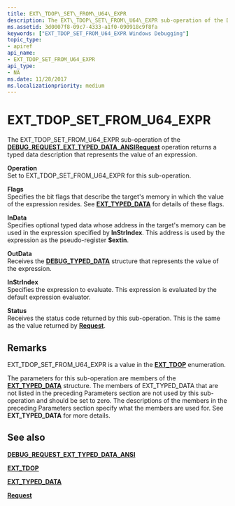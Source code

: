 ```yaml
---
title: EXT\_TDOP\_SET\_FROM\_U64\_EXPR
description: The EXT\_TDOP\_SET\_FROM\_U64\_EXPR sub-operation of the DEBUG\_REQUEST\_EXT\_TYPED\_DATA\_ANSIRequest operation returns a typed data description that represents the value of an expression.
ms.assetid: 3d0007f8-09c7-4333-a1f0-090918c9f8fa
keywords: ["EXT_TDOP_SET_FROM_U64_EXPR Windows Debugging"]
topic_type:
- apiref
api_name:
- EXT_TDOP_SET_FROM_U64_EXPR
api_type:
- NA
ms.date: 11/28/2017
ms.localizationpriority: medium
---
```


# EXT\_TDOP\_SET\_FROM\_U64\_EXPR


The EXT\_TDOP\_SET\_FROM\_U64\_EXPR sub-operation of the [**DEBUG\_REQUEST\_EXT\_TYPED\_DATA\_ANSI**](debug-request-ext-typed-data-ansi.md)[**Request**](request.md) operation returns a typed data description that represents the value of an expression.

<span id="Operation"></span><span id="operation"></span><span id="OPERATION"></span>**Operation**  
Set to EXT\_TDOP\_SET\_FROM\_U64\_EXPR for this sub-operation.

<span id="Flags"></span><span id="flags"></span><span id="FLAGS"></span>**Flags**  
Specifies the bit flags that describe the target's memory in which the value of the expression resides. See [**EXT\_TYPED\_DATA**](https://docs.microsoft.com/windows-hardware/drivers/ddi/content/wdbgexts/ns-wdbgexts-_ext_typed_data) for details of these flags.

<span id="InData"></span><span id="indata"></span><span id="INDATA"></span>**InData**  
Specifies optional typed data whose address in the target's memory can be used in the expression specified by **InStrIndex**. This address is used by the expression as the pseudo-register **$extin**.

<span id="OutData"></span><span id="outdata"></span><span id="OUTDATA"></span>**OutData**  
Receives the [**DEBUG\_TYPED\_DATA**](https://docs.microsoft.com/windows-hardware/drivers/ddi/content/wdbgexts/ns-wdbgexts-_debug_typed_data) structure that represents the value of the expression.

<span id="InStrIndex"></span><span id="instrindex"></span><span id="INSTRINDEX"></span>**InStrIndex**  
Specifies the expression to evaluate. This expression is evaluated by the default expression evaluator.

<span id="Status"></span><span id="status"></span><span id="STATUS"></span>**Status**  
Receives the status code returned by this sub-operation. This is the same as the value returned by [**Request**](request.md).

Remarks
-------

EXT\_TDOP\_SET\_FROM\_U64\_EXPR is a value in the [**EXT\_TDOP**](https://docs.microsoft.com/windows-hardware/drivers/ddi/content/wdbgexts/ne-wdbgexts-_ext_tdop) enumeration.

The parameters for this sub-operation are members of the [**EXT\_TYPED\_DATA**](https://docs.microsoft.com/windows-hardware/drivers/ddi/content/wdbgexts/ns-wdbgexts-_ext_typed_data) structure. The members of EXT\_TYPED\_DATA that are not listed in the preceding Parameters section are not used by this sub-operation and should be set to zero. The descriptions of the members in the preceding Parameters section specify what the members are used for. See **EXT\_TYPED\_DATA** for more details.

## <span id="see_also"></span>See also


[**DEBUG\_REQUEST\_EXT\_TYPED\_DATA\_ANSI**](debug-request-ext-typed-data-ansi.md)

[**EXT\_TDOP**](https://docs.microsoft.com/windows-hardware/drivers/ddi/content/wdbgexts/ne-wdbgexts-_ext_tdop)

[**EXT\_TYPED\_DATA**](https://docs.microsoft.com/windows-hardware/drivers/ddi/content/wdbgexts/ns-wdbgexts-_ext_typed_data)

[**Request**](request.md)

 

 






